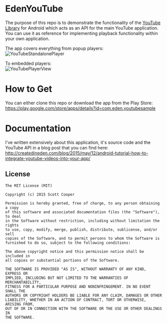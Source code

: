 # EdenYouTube

The purpose of this repo is to demonstrate the functionality of the [YouTube Library](https://developers.google.com/youtube/android/player/)
for Android which acts as an API for the main YouTube application. You can use it as reference for implementing playback functionality within your own application.

The app covers everything from popup players:
<br>![YouTubeStandalonePlayer](https://github.com/Glurt/EdenYouTube/blob/master/screenshots/gif1.gif)

To embedded players:
<br>![YouTubePlayerView](https://github.com/Glurt/EdenYouTube/blob/master/screenshots/gif2.gif)

# How to Get
You can either clone this repo or download the app from the Play Store:
<br>https://play.google.com/store/apps/details?id=com.eden.youtubesample

# Documentation
I've written extensively about this application, it's source code and the YouTube API in a blog post that you can find here:
<br>http://createdineden.com/blog/2015/may/12/android-tutorial-how-to-integrate-youtube-videos-into-your-app/

License
-------
    The MIT License (MIT)

    Copyright (c) 2015 Scott Cooper

    Permission is hereby granted, free of charge, to any person obtaining a copy
    of this software and associated documentation files (the "Software"), to deal
    in the Software without restriction, including without limitation the rights
    to use, copy, modify, merge, publish, distribute, sublicense, and/or sell
    copies of the Software, and to permit persons to whom the Software is
    furnished to do so, subject to the following conditions:

    The above copyright notice and this permission notice shall be included in
    all copies or substantial portions of the Software.

    THE SOFTWARE IS PROVIDED "AS IS", WITHOUT WARRANTY OF ANY KIND, EXPRESS OR
    IMPLIED, INCLUDING BUT NOT LIMITED TO THE WARRANTIES OF MERCHANTABILITY,
    FITNESS FOR A PARTICULAR PURPOSE AND NONINFRINGEMENT. IN NO EVENT SHALL THE
    AUTHORS OR COPYRIGHT HOLDERS BE LIABLE FOR ANY CLAIM, DAMAGES OR OTHER
    LIABILITY, WHETHER IN AN ACTION OF CONTRACT, TORT OR OTHERWISE, ARISING FROM,
    OUT OF OR IN CONNECTION WITH THE SOFTWARE OR THE USE OR OTHER DEALINGS IN
    THE SOFTWARE.

